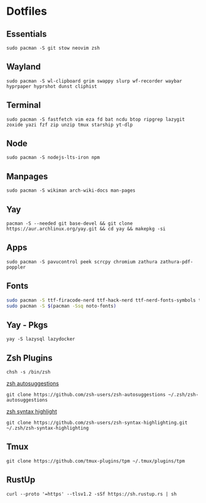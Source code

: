 # Dotfiles

## Essentials

`sudo pacman -S git stow neovim zsh`

## Wayland

`sudo pacman -S wl-clipboard grim swappy slurp wf-recorder waybar hyprpaper hyprshot dunst cliphist`

## Terminal

`sudo pacman -S fastfetch vim eza fd bat ncdu btop ripgrep lazygit zoxide yazi fzf zip unzip tmux starship yt-dlp`

## Node

`sudo pacman -S nodejs-lts-iron npm`

## Manpages

`sudo pacman -S wikiman arch-wiki-docs man-pages`

## Yay

`pacman -S --needed git base-devel && git clone https://aur.archlinux.org/yay.git && cd yay && makepkg -si`

## Apps

`sudo pacman -S pavucontrol peek scrcpy chromium zathura zathura-pdf-poppler`

## Fonts

```bash
sudo pacman -S ttf-firacode-nerd ttf-hack-nerd ttf-nerd-fonts-symbols ttf-nerd-fonts-symbols-common ttf-nerd-fonts-symbols-mono ttf-font-awesome
sudo pacman -S $(pacman -Ssq noto-fonts)
```

## Yay - Pkgs

`yay -S lazysql lazydocker`

## Zsh Plugins

`chsh -s /bin/zsh`

[zsh autosuggestions](https://github.com/zsh-users/zsh-autosuggestions)

`git clone https://github.com/zsh-users/zsh-autosuggestions ~/.zsh/zsh-autosuggestions`

[zsh syntax highlight](https://github.com/zsh-users/zsh-syntax-highlighting)

`git clone https://github.com/zsh-users/zsh-syntax-highlighting.git ~/.zsh/zsh-syntax-highlighting`

## Tmux

`git clone https://github.com/tmux-plugins/tpm ~/.tmux/plugins/tpm`

## RustUp

`curl --proto '=https' --tlsv1.2 -sSf https://sh.rustup.rs | sh`
